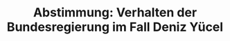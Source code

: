 ---
abstimmung:
  abstimmung: 1
  bundestagssitzung: 14
  datum: 22. Februar 2018
  legislaturperiode: 19
categories:
- Todo
data:
- title: Abstimmungsergebnis 20180222_1-data.pdf
  url: /res/2021-btw/abstimmungsergebnisse/20180222_1-data.pdf
- title: Abstimmungsergebnis 20180222_1_xls-data.xls
  url: /res/2021-btw/abstimmungsergebnisse/20180222_1_xls-data.xls
- title: Abstimmungsergebnis 20180222_1_xls-datacsv
  url: /res/2021-btw/abstimmungsergebnisse/csv/20180222_1_xls-datacsv
ergebnis:
  AfD:
    enthaltung: 1
    gesamt: 92
    ja: 77
    nein: 0
    nichtabgegeben: 14
    ungueltig: 0
  Bündnis 90/Die Grünen:
    enthaltung: 0
    gesamt: 67
    ja: 0
    nein: 62
    nichtabgegeben: 5
    ungueltig: 0
  Die Linke:
    enthaltung: 0
    gesamt: 69
    ja: 0
    nein: 58
    nichtabgegeben: 11
    ungueltig: 0
  FDP:
    enthaltung: 0
    gesamt: 80
    ja: 0
    nein: 68
    nichtabgegeben: 12
    ungueltig: 0
  cdu/csu:
    enthaltung: 0
    gesamt: 246
    ja: 0
    nein: 232
    nichtabgegeben: 14
    ungueltig: 0
  file: 20180222_1_xls-data.xls
  fraktionslos:
    enthaltung: 0
    gesamt: 2
    ja: 0
    nein: 2
    nichtabgegeben: 0
    ungueltig: 0
  spd:
    enthaltung: 0
    gesamt: 153
    ja: 0
    nein: 130
    nichtabgegeben: 23
    ungueltig: 0
layout: abstimmung
links:
- title: Link zu bundestag.de
  url: https://www.bundestag.de/parlament/plenum/abstimmung/abstimmung?id=503
preview: 'Deutscher Bundestag


  14. Sitzung des Deutschen Bundestages

  am Donnerstag, 22. Februar 2018


  Endgültiges Ergebnis der Namentlichen Abstimmung Nr. 1


  Antrag des Abgeordneten Dr. Gottfried Curio und der Fraktion der AfD

  Verhalten der Bundesregierung im Fall Deniz Yücel

  Drs. 19/846'
tags:
- Todo
title: 'Abstimmung: Verhalten der Bundesregierung im Fall Deniz Yücel'
---